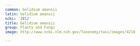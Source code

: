 ```yaml
---
common: Gelidium amansii
latin: Gelidium amansii
ncbi: '2812'
title: Gelidium amansii
group: Plants and Fungi
image: http://www.ncbi.nlm.nih.gov/Taxonomy/taxi/images/4218

---
```

